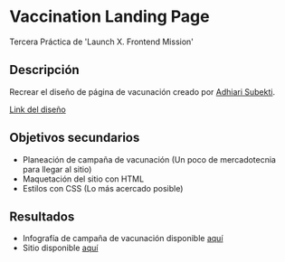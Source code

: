 # Vaccination Landing Page

Tercera Práctica de 'Launch X. Frontend Mission'

## Descripción <br>

Recrear el diseño de página de vacunación creado por [Adhiari Subekti](https://dribbble.com/Adhiari_is).

[Link del diseño](./landingVacunacion.png)

## Objetivos secundarios <br>

- Planeación de campaña de vacunación (Un poco de mercadotecnia para llegar al sitio)
- Maquetación del sitio con HTML
- Estilos con CSS (Lo más acercado posible)

## Resultados

- Infografía de campaña de vacunación disponible [aquí](./info_vaccination.pdf)
- Sitio disponible [aquí](https://vaccination-page-cos.netlify.app/)
